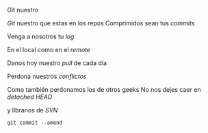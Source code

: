 Git nuestro

*Git* nuestro que estas en los repos Comprimidos sean tus *commits*

Venga a nosotros tu *log*

En el local como en el *remote*

Danos hoy nuestro *pull* de cada día

Perdona nuestros *conflictos*

Como también perdonamos los de otros geeks No nos dejes caer en *detached HEAD*

y líbranos de *SVN*

`git commit --amend`
